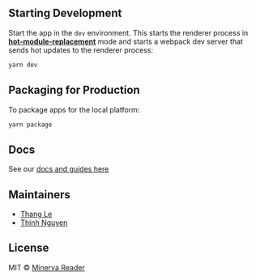 ## Starting Development

Start the app in the `dev` environment. This starts the renderer process in [**hot-module-replacement**](https://webpack.js.org/guides/hmr-react/) mode and starts a webpack dev server that sends hot updates to the renderer process:

```bash
yarn dev
```

## Packaging for Production

To package apps for the local platform:

```bash
yarn package
```

## Docs

See our [docs and guides here](https://youtu.be/EcIBvpPtIds?t=15)

## Maintainers

- [Thang Le](https://github.com/lhthang)
- [Thinh Nguyen](https://github.com/tligodsp)

## License

MIT © [Minerva Reader](https://github.com/tligodsp/minerva-reader)
